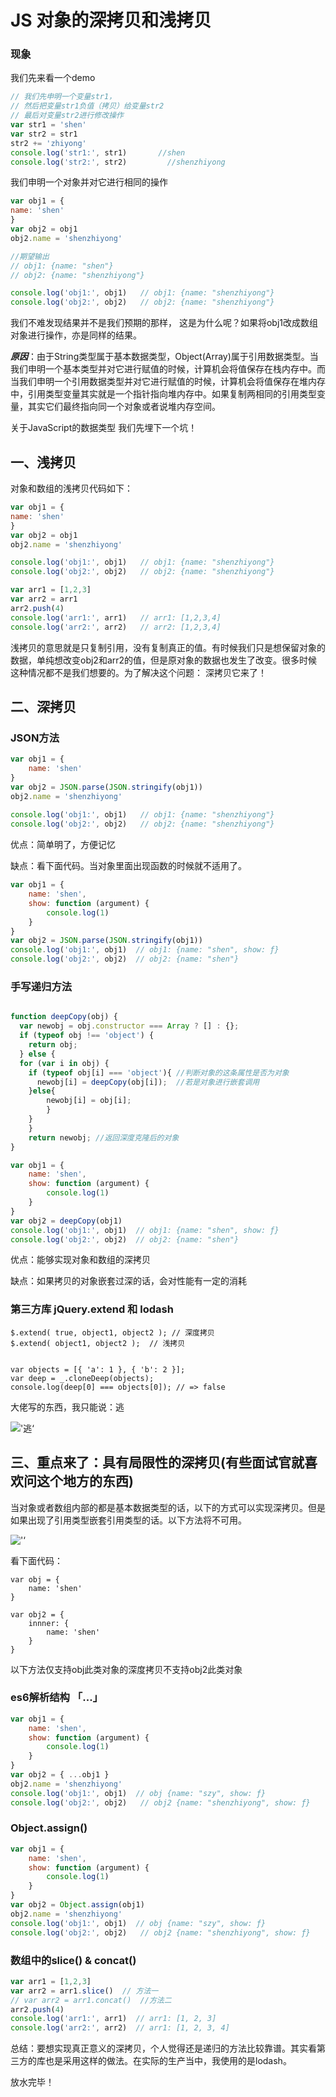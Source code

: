 # JS 对象的深拷贝和浅拷贝

### 现象
我们先来看一个demo

```javascript
// 我们先申明一个变量str1，
// 然后把变量str1负值（拷贝）给变量str2 
// 最后对变量str2进行修改操作
var str1 = 'shen'
var str2 = str1
str2 += 'zhiyong'
console.log('str1:', str1)       //shen
console.log('str2:', str2)		   //shenzhiyong
```
我们申明一个对象并对它进行相同的操作

``` javascript
var obj1 = {
name: 'shen'
}
var obj2 = obj1
obj2.name = 'shenzhiyong'

//期望输出
// obj1: {name: "shen"}
// obj2: {name: "shenzhiyong"}

console.log('obj1:', obj1)   // obj1: {name: "shenzhiyong"}
console.log('obj2:', obj2)   // obj2: {name: "shenzhiyong"}
```

我们不难发现结果并不是我们预期的那样， 这是为什么呢？如果将obj1改成数组对象进行操作，亦是同样的结果。
	
***原因***：由于String类型属于基本数据类型，Object(Array)属于引用数据类型。当我们申明一个基本类型并对它进行赋值的时候，计算机会将值保存在栈内存中。而当我们申明一个引用数据类型并对它进行赋值的时候，计算机会将值保存在堆内存中，引用类型变量其实就是一个指针指向堆内存中。如果复制两相同的引用类型变量，其实它们最终指向同一个对象或者说堆内存空间。

关于JavaScript的数据类型 我们先埋下一个坑！

## 一、浅拷贝

对象和数组的浅拷贝代码如下：

```javascript
var obj1 = {
name: 'shen'
}
var obj2 = obj1
obj2.name = 'shenzhiyong'

console.log('obj1:', obj1)   // obj1: {name: "shenzhiyong"}
console.log('obj2:', obj2)   // obj2: {name: "shenzhiyong"}

var arr1 = [1,2,3]
var arr2 = arr1
arr2.push(4)
console.log('arr1:', arr1)   // arr1: [1,2,3,4]
console.log('arr2:', arr2)   // arr2: [1,2,3,4]

```

浅拷贝的意思就是只复制引用，没有复制真正的值。有时候我们只是想保留对象的数据，单纯想改变obj2和arr2的值，但是原对象的数据也发生了改变。很多时候这种情况都不是我们想要的。为了解决这个问题： 深拷贝它来了！

## 二、深拷贝

### JSON方法

```javascript
var obj1 = {
	name: 'shen'
}
var obj2 = JSON.parse(JSON.stringify(obj1))
obj2.name = 'shenzhiyong'
	
console.log('obj1:', obj1)   // obj1: {name: "shenzhiyong"}
console.log('obj2:', obj2)   // obj2: {name: "shenzhiyong"}
```

优点：简单明了，方便记忆

缺点：看下面代码。当对象里面出现函数的时候就不适用了。

```javascript
var obj1 = {
	name: 'shen',
	show: function (argument) {
		console.log(1)
	}
}
var obj2 = JSON.parse(JSON.stringify(obj1))
console.log('obj1:', obj1)  // obj1: {name: "shen", show: ƒ}
console.log('obj2:', obj2)	// obj2: {name: "shen"}
```

### 手写递归方法

```javascript

function deepCopy(obj) {
  var newobj = obj.constructor === Array ? [] : {};
  if (typeof obj !== 'object') {
    return obj;
  } else {
  for (var i in obj) {
    if (typeof obj[i] === 'object'){ //判断对象的这条属性是否为对象
      newobj[i] = deepCopy(obj[i]);  //若是对象进行嵌套调用
    }else{
      	newobj[i] = obj[i];
    	}
  	}
	}
	return newobj; //返回深度克隆后的对象
}

var obj1 = {
	name: 'shen',
	show: function (argument) {
		console.log(1)
	}
}
var obj2 = deepCopy(obj1)
console.log('obj1:', obj1)  // obj1: {name: "shen", show: ƒ}
console.log('obj2:', obj2)	// obj2: {name: "shen"}

```

优点：能够实现对象和数组的深拷贝

缺点：如果拷贝的对象嵌套过深的话，会对性能有一定的消耗

### 第三方库 jQuery.extend 和 lodash

	$.extend( true, object1, object2 ); // 深度拷贝
	$.extend( object1, object2 );  // 浅拷贝
	
	
	var objects = [{ 'a': 1 }, { 'b': 2 }];
	var deep = _.cloneDeep(objects);
	console.log(deep[0] === objects[0]); // => false
	
大佬写的东西，我只能说：逃

!['逃‘]( ./1.gif)

## 三、重点来了：具有局限性的深拷贝(有些面试官就喜欢问这个地方的东西)

当对象或者数组内部的都是基本数据类型的话，以下的方式可以实现深拷贝。但是如果出现了引用类型嵌套引用类型的话。以下方法将不可用。

!['‘]( ./2.jpg)

看下面代码：
	
	var obj = {
		name: 'shen'
	}
	
	var obj2 = {
		innner: {
			name: 'shen'
		}
	}
	
以下方法仅支持obj此类对象的深度拷贝不支持obj2此类对象

### es6解析结构 「...」
	
```javascript
var obj1 = {
	name: 'shen',
	show: function (argument) {
		console.log(1)
	}
}
var obj2 = { ...obj1 }
obj2.name = 'shenzhiyong'
console.log('obj1:', obj1)  // obj {name: "szy", show: ƒ}
console.log('obj2:', obj2)	 // obj2 {name: "shenzhiyong", show: ƒ}
```

### Object.assign()

```javascript
var obj1 = {
	name: 'shen',
	show: function (argument) {
		console.log(1)
	}
}
var obj2 = Object.assign(obj1)
obj2.name = 'shenzhiyong'
console.log('obj1:', obj1)  // obj {name: "szy", show: ƒ}
console.log('obj2:', obj2)	 // obj2 {name: "shenzhiyong", show: ƒ}
```

### 数组中的slice() & concat()

```javascript
var arr1 = [1,2,3]
var arr2 = arr1.slice()  // 方法一
// var arr2 = arr1.concat()  //方法二
arr2.push(4)
console.log('arr1:', arr1)  // arr1: [1, 2, 3]
console.log('arr2:', arr2)  // arr1: [1, 2, 3, 4]

```
	

总结：要想实现真正意义的深拷贝，个人觉得还是递归的方法比较靠谱。其实看第三方的库也是采用这样的做法。在实际的生产当中，我使用的是lodash。

放水完毕！

